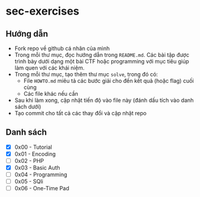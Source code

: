 # sec-exercises

## Hướng dẫn

- Fork repo về github cá nhân của mình
- Trong mỗi thư mục, đọc hướng dẫn trong `README.md`. Các bài tập được trình bày dưới dạng một bài CTF hoặc programming với mục tiêu giúp làm quen với các khái niệm.
- Trong mỗi thư mục, tạo thêm thư mục `solve`, trong đó có:
  - File `HOWTO.md` miêu tả các bước giải cho đến kết quả (hoặc flag) cuối cùng
  - Các file khác nếu cần
- Sau khi làm xong, cập nhật tiến độ vào file này (đánh dấu tích vào danh sách dưới)
- Tạo commit cho tất cả các thay đổi và cập nhật repo

## Danh sách
- [x] 0x00 - Tutorial
- [x] 0x01 - Encoding
- [ ] 0x02 - PHP
- [x] 0x03 - Basic Auth
- [ ] 0x04 - Programming
- [ ] 0x05 - SQli
- [ ] 0x06 - One-Time Pad
